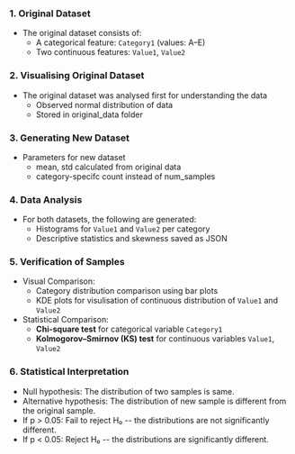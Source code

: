 ### 1. **Original Dataset**
- The original dataset consists of:
  - A categorical feature: `Category1` (values: A–E)
  - Two continuous features: `Value1`, `Value2`

### 2. **Visualising Original Dataset**
- The original dataset was analysed first for understanding the data
  - Observed normal distribution of data
  - Stored in original_data folder
 
### 3. **Generating New Dataset**
- Parameters for new dataset
  - mean, std calculated from original data
  - category-specifc count instead of num_samples

### 4. **Data Analysis**
- For both datasets, the following are generated:
  - Histograms for `Value1` and `Value2` per category
  - Descriptive statistics and skewness saved as JSON

### 5. **Verification of Samples**
- Visual Comparison:
  - Category distribution comparison using bar plots
  - KDE plots for visulisation of continuous distribution of `Value1` and `Value2` 
- Statistical Comparison:
  - **Chi-square test** for categorical variable `Category1`
  - **Kolmogorov–Smirnov (KS) test** for continuous variables `Value1`, `Value2`

### 6. **Statistical Interpretation**
- Null hypothesis: The distribution of two samples is same.
- Alternative hypothesis: The distribution of new sample is different from the original sample.
- If p > 0.05: Fail to reject H₀ -- the distributions are not significantly different.
- If p < 0.05: Reject H₀ -- the distributions are significantly different.

